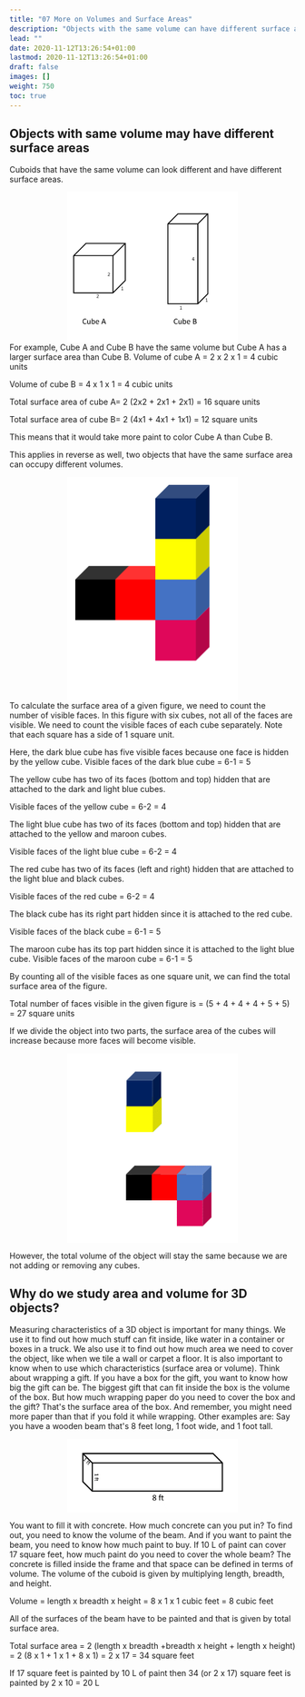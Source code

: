 ```yaml
---
title: "07 More on Volumes and Surface Areas"
description: "Objects with the same volume can have different surface areas. Similarly, objects with the same surface area can have different volumes. Measuring area and volume is important for determining how much can fit inside an object and how much area needs to be covered."
lead: ""
date: 2020-11-12T13:26:54+01:00
lastmod: 2020-11-12T13:26:54+01:00
draft: false
images: []
weight: 750
toc: true
---
```


## Objects with same volume may have different surface areas

Cuboids that have the same volume can look different and have different surface areas. 


<img src="2_27_two_cubes.png" width="300" style="display: block; margin: 0 auto;">
For example, Cube A and Cube B have the same volume but Cube A has a larger surface area than Cube B. 
Volume of cube A = 2 x 2 x 1 = 4 cubic units 

Volume of cube B = 4 x 1 x 1 = 4 cubic units 

Total surface area of cube A= 2 (2x2 + 2x1 + 2x1) = 16 square units  

Total surface area of cube B= 2 (4x1 + 4x1 + 1x1) = 12 square units

This means that it would take more paint to color Cube A than Cube B.  


This applies in reverse as well, two objects that have the same surface area can occupy different volumes.


<img src="2_17_cubes_1.png" width="300" style="display: block; margin: 0 auto;">
To calculate the surface area of a given figure, we need to count the number of visible faces. In this figure with six cubes, not all of the faces are visible. We need to count the visible faces of each cube separately. Note that each square has a side of 1 square unit. 

Here, the dark blue cube has five visible faces because one face is hidden by the yellow cube. 
Visible faces of the dark blue cube = 6-1 = 5 

The yellow cube has two of its faces (bottom and top) hidden that are attached to the dark and light blue cubes.

Visible faces of the yellow cube = 6-2 = 4 

The light blue cube has two of its faces (bottom and top) hidden that are attached to the yellow and maroon cubes.

Visible faces of the light blue cube = 6-2 = 4 

The red cube has two of its faces (left and right) hidden that are attached to the light blue and black cubes.

Visible faces of the red cube = 6-2 = 4 

The black cube has its right part hidden since it is attached to the red cube. 

Visible faces of the black cube = 6-1 = 5

The maroon cube has its top part hidden since it is attached to the light blue cube. Visible faces of the maroon cube = 6-1 = 5 

By counting all of the visible faces as one square unit, we can find the total surface area of the figure.

Total number of faces visible in the given figure is = (5 + 4 + 4 + 4 + 5 + 5) = 27 square units

If we divide the object into two parts, the surface area of the cubes will increase because more faces will become visible. 


<img src="2_28_cube_exploded.png" width="300" style="display: block; margin: 0 auto;">


However, the total volume of the object will stay the same because we are not adding or removing any cubes.


## Why do we study area and volume for 3D objects?


Measuring characteristics of a 3D object is important for many things. We use it to find out how much stuff can fit inside, like water in a container or boxes in a truck. We also use it to find out how much area we need to cover the object, like when we tile a wall or carpet a floor. It is also important to know when to use which characteristics (surface area or volume). 
Think about wrapping a gift. If you have a box for the gift, you want to know how big the gift can be. The biggest gift that can fit inside the box is the volume of the box. But how much wrapping paper do you need to cover the box and the gift? That's the surface area of the box. And remember, you might need more paper than that if you fold it while wrapping.
Other examples are:
Say you have a wooden beam that's 8 feet long, 1 foot wide, and 1 foot tall. 

<img src="2_44_cuboid_with_dimensions.png" width="300" style="display: block; margin: 0 auto;">

You want to fill it with concrete. How much concrete can you put in? To find out, you need to know the volume of the beam. And if you want to paint the beam, you need to know how much paint to buy. If 10 L of paint can cover 17 square feet, how much paint do you need to cover the whole beam? 
The concrete is filled inside the frame and that space can be defined in terms of volume. The volume of the cuboid is given by multiplying length, breadth, and height. 

Volume = length x breadth x height = 8 x 1 x 1 cubic feet = 8 cubic feet

All of the surfaces of the beam have to be painted and that is given by total surface area.

Total surface area = 2 (length x breadth +breadth x height + length x height) = 2 (8 x 1 + 1 x 1 + 8 x 1) = 2 x 17 = 34 square feet

If 17 square feet is painted by 10 L of paint then 34 (or 2 x 17) square feet is painted by 2 x 10 = 20 L